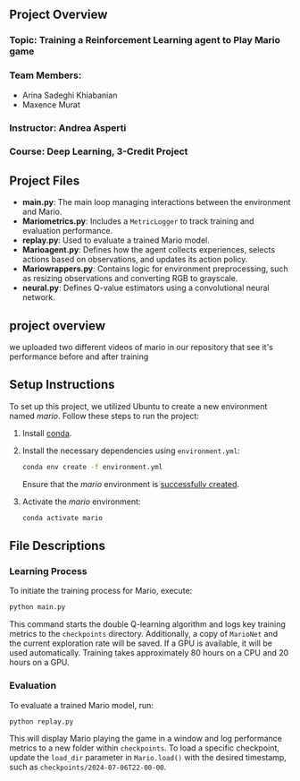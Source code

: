 ## Project Overview
### Topic: Training a Reinforcement Learning agent to Play Mario game

### Team Members:
- Arina Sadeghi Khiabanian
- Maxence Murat

### Instructor: Andrea Asperti

### Course: Deep Learning, 3-Credit Project

## Project Files
- **main.py**: The main loop managing interactions between the environment and Mario.
- **Mariometrics.py**: Includes a `MetricLogger` to track training and evaluation performance.
- **replay.py**: Used to evaluate a trained Mario model.
- **Marioagent.py**: Defines how the agent collects experiences, selects actions based on observations, and updates its action policy.
- **Mariowrappers.py**: Contains logic for environment preprocessing, such as resizing observations and converting RGB to grayscale.
- **neural.py**: Defines Q-value estimators using a convolutional neural network.



## project overview
we uploaded two different videos of mario in our repository that see it's performance before and after training


## Setup Instructions
To set up this project, we utilized Ubuntu to create a new environment named *mario*. Follow these steps to run the project:

1. Install [conda](https://www.anaconda.com/products/individual).
2. Install the necessary dependencies using `environment.yml`:
    ```sh
    conda env create -f environment.yml
    ```
    Ensure that the *mario* environment is [successfully created](https://docs.conda.io/projects/conda/en/latest/user-guide/tasks/manage-environments.html#creating-an-environment-from-an-environment-yml-file).

3. Activate the *mario* environment:
    ```sh
    conda activate mario
    ```

## File Descriptions
### Learning Process
To initiate the training process for Mario, execute:
```sh
python main.py
```
This command starts the double Q-learning algorithm and logs key training metrics to the `checkpoints` directory. Additionally, a copy of `MarioNet` and the current exploration rate will be saved. If a GPU is available, it will be used automatically. Training takes approximately 80 hours on a CPU and 20 hours on a GPU.

### Evaluation
To evaluate a trained Mario model, run:
```sh
python replay.py
```
This will display Mario playing the game in a window and log performance metrics to a new folder within `checkpoints`. To load a specific checkpoint, update the `load_dir` parameter in `Mario.load()` with the desired timestamp, such as `checkpoints/2024-07-06T22-00-00`.


